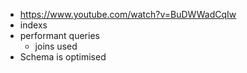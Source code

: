 - https://www.youtube.com/watch?v=BuDWWadCqIw
- indexs
- performant queries
  - joins used
- Schema is optimised
